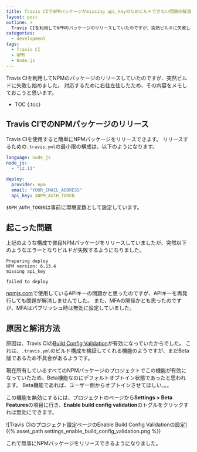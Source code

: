 ```yaml
---
title: Travis CIでNPMパッケージがmissing api_keyのためビルドできない問題の解消
layout: post
outline: >
  Travis CIを利用してNPMのパッケージのリリースしていたのですが、突然ビルドに失敗し始めたため、その対応方法をメモしました。
categories:
  - development
tags:
  - Travis CI
  - NPM
  - Node.js
---
```


Travis CIを利用してNPMのパッケージのリリースしていたのですが、突然ビルドに失敗し始めました。
対応するために右往左往したため、その内容をメモしておこうと思います。

* TOC
{:toc}

## Travis CIでのNPMパッケージのリリース

Travis CIを使用すると簡単にNPMパッケージをリリースできます。
リリースするための`.travis.yml`の最小限の構成は、以下のようになります。

```yml
language: node_js
node_js:
  - "12.13"

deploy:
  provider: npm
  email: "YOUR_EMAIL_ADDRESS"
  api_key: $NPM_AUTH_TOKEN
```

`$NPM_AUTH_TOKEN`は事前に環境変数として設定しています。

## 起こった問題

上記のような構成で普段NPMパッケージをリリースしていましたが、突然以下のようなエラーとなりビルドが失敗するようになりました。

```log
Preparing deploy
NPM version: 6.13.4
missing api_key

failed to deploy
```

[npmjs.com](https://www.npmjs.com)で使用しているAPIキーの問題かと思ったのですが、APIキーを再発行しても問題が解消しませんでした。
また、MFAの関係かとも思ったのですが、MFAはパブリッシュ時は無効に設定していました。

## 原因と解消方法

原因は、Travis CIの[Build Config Validation](https://docs.travis-ci.com/user/build-config-validation)が有効になっていたからでした。
これは、`.travis.yml`のビルド構成を検証してくれる機能のようですが、まだBeta版であるため不具合があるようです。

現在所有しているすべてのNPMパッケージのプロジェクトでこの機能が有効になっていたため、Beta機能なのにデフォルトオプトイン状態であったと思われます。
Beta機能であれば、ユーザー側からオプトインさせてほしい。。。

この機能を無効にするには、プロジェクトのページから**Settings > Beta Features**の項目に行き、**Enable build config validation**のトグルをクリックすれば無効にできます。

![Travis CIのプロジェクト設定ページのEnable Build Config Validationの設定]({% asset_path settings_enable_build_config_validation.png %})

これで無事にNPMパッケージをリリースできるようになりました。

